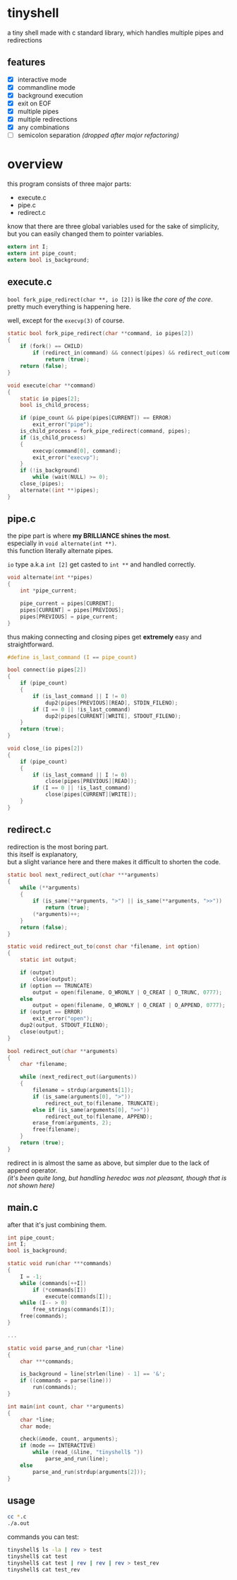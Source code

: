 # tinyshell
a tiny shell made with c standard library, which handles multiple pipes and redirections

## features
- [x] interactive mode
- [x] commandline mode
- [x] background execution
- [x] exit on EOF
- [x] multiple pipes  
- [x] multiple redirections  
- [x] any combinations  
- [ ] semicolon separation *(dropped after major refactoring)*

# overview
this program consists of three major parts:  
- execute.c
- pipe.c
- redirect.c

know that there are three global variables used for the sake of simplicity,  
but you can easily changed them to pointer variables.

```c
extern int I;
extern int pipe_count;
extern bool is_background;
```

## execute.c
`bool fork_pipe_redirect(char **, io [2])` is like *the core of the core*.  
pretty much everything is happening here.  

well, except for the `execvp(3)` of course.
```c
static bool fork_pipe_redirect(char **command, io pipes[2])
{
	if (fork() == CHILD)
		if (redirect_in(command) && connect(pipes) && redirect_out(command))
			return (true);
	return (false);
}

void execute(char **command)
{
	static io pipes[2];
	bool is_child_process;

	if (pipe_count && pipe(pipes[CURRENT]) == ERROR)
		exit_error("pipe");
	is_child_process = fork_pipe_redirect(command, pipes);
	if (is_child_process)
	{
		execvp(command[0], command);
		exit_error("execvp");
	}
	if (!is_background)
		while (wait(NULL) >= 0);
	close_(pipes);
	alternate((int **)pipes);
}
```

## pipe.c
the pipe part is where **my BRILLIANCE shines the most**.  
especially in `void alternate(int **)`.  
this function literally alternate pipes.  

`io` type a.k.a `int [2]` get casted to `int **` and handled correctly.  
```c
void alternate(int **pipes)
{
	int	*pipe_current;

	pipe_current = pipes[CURRENT];
	pipes[CURRENT] = pipes[PREVIOUS];
	pipes[PREVIOUS] = pipe_current;
}
```
thus making connecting and closing pipes get **extremely** easy and straightforward.  
```c
#define is_last_command (I == pipe_count)

bool connect(io pipes[2])
{
	if (pipe_count)
	{
		if (is_last_command || I != 0)
			dup2(pipes[PREVIOUS][READ], STDIN_FILENO);
		if (I == 0 || !is_last_command)
			dup2(pipes[CURRENT][WRITE], STDOUT_FILENO);
	}
	return (true);
}

void close_(io pipes[2])
{
	if (pipe_count)
	{
		if (is_last_command || I != 0)
			close(pipes[PREVIOUS][READ]);
		if (I == 0 || !is_last_command)
			close(pipes[CURRENT][WRITE]);
	}
}
```

## redirect.c
redirection is the most boring part.  
this itself is explanatory,  
but a slight variance here and there makes it difficult to shorten the code.
```c
static bool next_redirect_out(char ***arguments)
{
	while (**arguments)
	{
		if (is_same(**arguments, ">") || is_same(**arguments, ">>"))
			return (true);
		(*arguments)++;
	}
	return (false);
}

static void	redirect_out_to(const char *filename, int option)
{
	static int output;

	if (output)
		close(output);
	if (option == TRUNCATE)
		output = open(filename, O_WRONLY | O_CREAT | O_TRUNC, 0777);
	else
		output = open(filename, O_WRONLY | O_CREAT | O_APPEND, 0777);
	if (output == ERROR)
		exit_error("open");
	dup2(output, STDOUT_FILENO);
	close(output);
}

bool redirect_out(char **arguments)
{
	char *filename;

	while (next_redirect_out(&arguments))
	{
		filename = strdup(arguments[1]);
		if (is_same(arguments[0], ">"))
			redirect_out_to(filename, TRUNCATE);
		else if (is_same(arguments[0], ">>"))
			redirect_out_to(filename, APPEND);
		erase_from(arguments, 2);
		free(filename);
	}
	return (true);
}
```
redirect in is almost the same as above, but simpler due to the lack of append operator.  
*(it's been quite long, but handling heredoc was not pleasant, though that is not shown here)*  

## main.c
after that it's just combining them.
```c
int pipe_count;
int I;
bool is_background;

static void run(char ***commands)
{
	I = -1;
	while (commands[++I])
		if (*commands[I])
			execute(commands[I]);
	while (I-- > 0)
		free_strings(commands[I]);
	free(commands);
}

...

static void parse_and_run(char *line)
{
	char ***commands;

	is_background = line[strlen(line) - 1] == '&';
	if ((commands = parse(line)))
		run(commands);
}

int	main(int count, char **arguments)
{
	char *line;
	char mode;

	check(&mode, count, arguments);
	if (mode == INTERACTIVE)
		while (read_(&line, "tinyshell$ "))
			parse_and_run(line);
	else
		parse_and_run(strdup(arguments[2]));
}
```

## usage
```bash
cc *.c
./a.out
```
commands you can test:
```bash
tinyshell$ ls -la | rev > test
tinyshell$ cat test
tinyshell$ cat test | rev | rev | rev > test_rev
tinyshell$ cat test_rev
```
